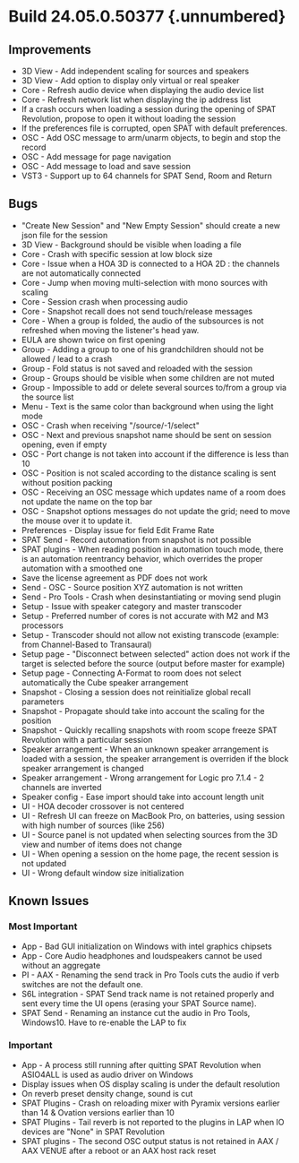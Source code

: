 # Build 24.05.0.50377 {.unnumbered}

## Improvements

- 3D View - Add independent scaling for sources and speakers
- 3D View - Add option to display only virtual or real speaker
- Core - Refresh audio device when displaying the audio device list
- Core - Refresh network list when displaying the ip address list
- If a crash occurs when loading a session during the opening of SPAT Revolution, propose to open it without loading the session
- If the preferences file is corrupted, open SPAT with default preferences.
- OSC - Add OSC message to arm/unarm objects, to begin and stop the record
- OSC - Add message for page navigation
- OSC - Add message to load and save session
- VST3 - Support up to 64 channels for SPAT Send, Room and Return

## Bugs

- "Create New Session" and "New Empty Session" should create a new json file for the session
- 3D View - Background should be visible when loading a file
- Core - Crash with specific session at low block size
- Core - Issue when a HOA 3D is connected to a HOA 2D : the channels are not automatically connected
- Core - Jump when moving multi-selection with mono sources with scaling
- Core - Session crash when processing audio
- Core - Snapshot recall does not send touch/release messages
- Core - When a group is folded, the audio of the subsources is not refreshed when moving the listener's head yaw.
- EULA are shown twice on first opening
- Group - Adding a group to one of his grandchildren should not be allowed / lead to a crash
- Group - Fold status is not saved and reloaded with the session
- Group - Groups should be visible when some children are not muted
- Group - Impossible to add or delete several sources to/from a group via the source list
- Menu - Text is the same color than background when using the light mode
- OSC - Crash when receiving "/source/-1/select"
- OSC - Next and previous snapshot name should be sent on session opening, even if empty
- OSC - Port change is not taken into account if the difference is less than 10
- OSC - Position is not scaled according to the distance scaling is sent without position packing
- OSC - Receiving an OSC message which updates name of a room does not update the name on the top bar
- OSC - Snapshot options messages do not update the grid; need to move the mouse over it to update it.
- Preferences - Display issue for field Edit Frame Rate
- SPAT Send - Record automation from snapshot is not possible
- SPAT plugins - When reading position in automation touch mode, there is an automation reentrancy behavior, which overrides the proper automation with a smoothed one
- Save the license agreement as PDF does not work
- Send - OSC - Source position XYZ automation is not written
- Send - Pro Tools - Crash when desinstantiating or moving send plugin
- Setup - Issue with speaker category and master transcoder
- Setup - Preferred number of cores is not accurate with M2 and M3 processors
- Setup - Transcoder should not allow not existing transcode (example: from Channel-Based to Transaural)
- Setup page - "Disconnect between selected" action does not work if the target is selected before the source (output before master for example)
- Setup page - Connecting A-Format to room does not select automatically the Cube speaker arrangement
- Snapshot - Closing a session does not reinitialize global recall parameters
- Snapshot - Propagate should take into account the scaling for the position
- Snapshot - Quickly recalling snapshots with room scope freeze SPAT Revolution with a particular session
- Speaker arrangement - When an unknown speaker arrangement is loaded with a session, the speaker arrangement is overriden if the block speaker arrangement is changed
- Speaker arrangement - Wrong arrangement for Logic pro 7.1.4 - 2 channels are inverted
- Speaker config - Ease import should take into account length unit
- UI - HOA decoder crossover is not centered
- UI - Refresh UI can freeze on MacBook Pro, on batteries, using session with high number of sources (like 256)
- UI - Source panel is not updated when selecting sources from the 3D view and number of items does not change
- UI - When opening a session on the home page, the recent session is not updated
- UI - Wrong default window size initialization

## Known Issues

### Most Important

- App - Bad GUI initialization on Windows with intel graphics chipsets
- App - Core Audio headphones and loudspeakers cannot be used without an aggregate
- PI - AAX - Renaming the send track in Pro Tools cuts the audio if verb switches are not the default one.
- S6L integration -  SPAT Send track name is not retained properly and sent every time the UI opens (erasing your SPAT Source name).
- SPAT Send -  Renaming an instance cut the audio in Pro Tools, Windows10. Have to re-enable the LAP to fix

### Important

- App - A process still running after quitting SPAT Revolution when ASIO4ALL is used as audio driver on Windows
- Display issues when OS display scaling is under the default resolution
- On reverb preset density change, sound is cut
- SPAT Plugins - Crash on reloading mixer with Pyramix versions earlier than 14 & Ovation versions earlier than 10
- SPAT Plugins - Tail reverb is not reported to the plugins in LAP when IO devices are "None" in SPAT Revolution
- SPAT plugins - The second OSC output status is not retained in AAX / AAX VENUE after a reboot or an AAX host rack reset
